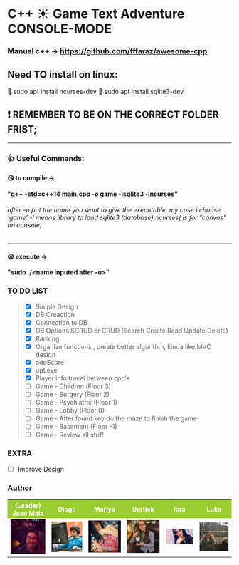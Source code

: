 # C++ :sunny: Game Text Adventure CONSOLE-MODE
### Manual c++ -> https://github.com/fffaraz/awesome-cpp
## Need TO install on linux:
:cop: sudo apt install ncurses-dev
:cop: sudo apt install sqlite3-dev

## :exclamation: REMEMBER TO BE ON THE CORRECT FOLDER FRIST;
---
### :thumbsup: Useful Commands:
#### :kissing_heart: to compile -><br>
__"g++ -std=c++14 main.cpp -o game -lsqlite3 -lncurses"__ <br>
###### after -o put the name you want to give the executable, my case i choose 'game' -l means library to load sqlite3 (database) ncurses( is for "canvas" on console)
---
#### :sleepy: execute -> <br>
__"sudo ./<name inputed after -o>"__


### TO DO LIST



> - [x] Simple Design
> - [x] DB Creaction
> - [x] Connection to DB
> - [x] DB Options SCRUD or CRUD (Search Create Read Update Delete)
> - [x] Ranking
> - [x] Organize functions , create better algorithm, kinda like MVC design 
> - [x] addScore
> - [x] upLevel
> - [x] Player info travel between cpp's 
> - [ ] Game - Children     (Floor 3)
> - [ ] Game - Surgery      (Floor 2)
> - [ ] Game - Psychiatric  (Floor 1)
> - [ ] Game - Lobby        (Floor 0)
> - [ ] Game - After found key do the maze to finish the game 
> - [ ] Game - Basement     (Floor -1)
> - [ ] Game - Review all stuff


### EXTRA 

- [ ] Improve Design 





### Author


<table>
  <tr style="background-color:yellowgreen;color:white;">
    <th >(Leader)<br>Joao Maia</th>
    <th >Diogo</th> 
    <th >Mariya</th>
    <th >Bartiek</th>
    <th >Iqra</th>
    <th >Luke</th>
  </tr>
  <tr>
    <td><a href="https://twitter.com/wannabevunf1"><img src="authorsIMG/joao_maia.jpg" width="100"></a></td>
    <td><a href="https://www.instagram.com/diogo.avm/"><img src="authorsIMG/diogo.jpg" width="100"></a></td>
    <td><a href="https://www.instagram.com/mariya_lok/"><img src="authorsIMG/mariya.jpg" width="100"></a></td>
    <td><a href="https://www.instagram.com/everlasting_sleep/"><img src="authorsIMG/bartek.jpg" width="100"></a></td>
    <td><a href="https://www.instagram.com/_iqrakhxn/"><img src="authorsIMG/iqra.jpg" width="100"></a></td>
    <td><a href="https://www.instagram.com/lukeromp/"><img src="authorsIMG/luke.jpg" width="100"></td>
  </tr>

</table>

